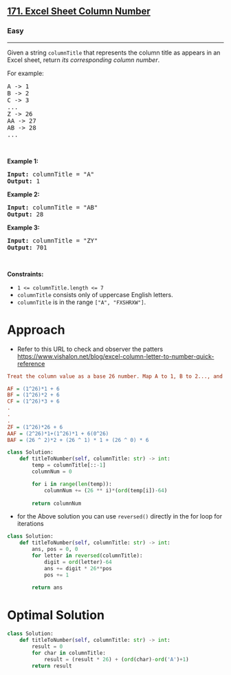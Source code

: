 <h2><a href="https://leetcode.com/problems/excel-sheet-column-number">171. Excel Sheet Column Number</a></h2><h3>Easy</h3><hr><p>Given a string <code>columnTitle</code> that represents the column title as appears in an Excel sheet, return <em>its corresponding column number</em>.</p>

<p>For example:</p>

<pre>
A -&gt; 1
B -&gt; 2
C -&gt; 3
...
Z -&gt; 26
AA -&gt; 27
AB -&gt; 28 
...
</pre>

<p>&nbsp;</p>
<p><strong class="example">Example 1:</strong></p>

<pre>
<strong>Input:</strong> columnTitle = &quot;A&quot;
<strong>Output:</strong> 1
</pre>

<p><strong class="example">Example 2:</strong></p>

<pre>
<strong>Input:</strong> columnTitle = &quot;AB&quot;
<strong>Output:</strong> 28
</pre>

<p><strong class="example">Example 3:</strong></p>

<pre>
<strong>Input:</strong> columnTitle = &quot;ZY&quot;
<strong>Output:</strong> 701
</pre>

<p>&nbsp;</p>
<p><strong>Constraints:</strong></p>

<ul>
	<li><code>1 &lt;= columnTitle.length &lt;= 7</code></li>
	<li><code>columnTitle</code> consists only of uppercase English letters.</li>
	<li><code>columnTitle</code> is in the range <code>[&quot;A&quot;, &quot;FXSHRXW&quot;]</code>.</li>
</ul>

# Approach 
* Refer to this URL to check and observer the patters https://www.vishalon.net/blog/excel-column-letter-to-number-quick-reference

```ini
Treat the column value as a base 26 number. Map A to 1, B to 2..., and Z to 26.

AF = (1^26)*1 + 6
BF = (1^26)*2 + 6
CF = (1^26)*3 + 6
.
.
.
ZF = (1^26)*26 + 6
AAF = (2^26)*1+(1^26)*1 + 6(0^26)
BAF = (26 ^ 2)*2 + (26 ^ 1) * 1 + (26 ^ 0) * 6
```

```python
class Solution:
    def titleToNumber(self, columnTitle: str) -> int:
        temp = columnTitle[::-1]
        columnNum = 0

        for i in range(len(temp)):
            columnNum += (26 ** i)*(ord(temp[i])-64)
        
        return columnNum
```
* for the Above solution you can use `reversed()` directly in the for loop for iterations 

```python
class Solution:
    def titleToNumber(self, columnTitle: str) -> int:
        ans, pos = 0, 0
        for letter in reversed(columnTitle):
            digit = ord(letter)-64
            ans += digit * 26**pos
            pos += 1
            
        return ans
```

# Optimal Solution 
```python
class Solution:
    def titleToNumber(self, columnTitle: str) -> int:
        result = 0
        for char in columnTitle:
            result = (result * 26) + (ord(char)-ord('A')+1)
        return result
```
